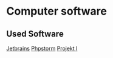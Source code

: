 # Computer software
## Used Software
[Jetbrains](https://www.jetbrains.com/)
[Phpstorm](https://www.jetbrains.com/phpstorm/?fromMenu)
[Projekt I](pvk/README.md)